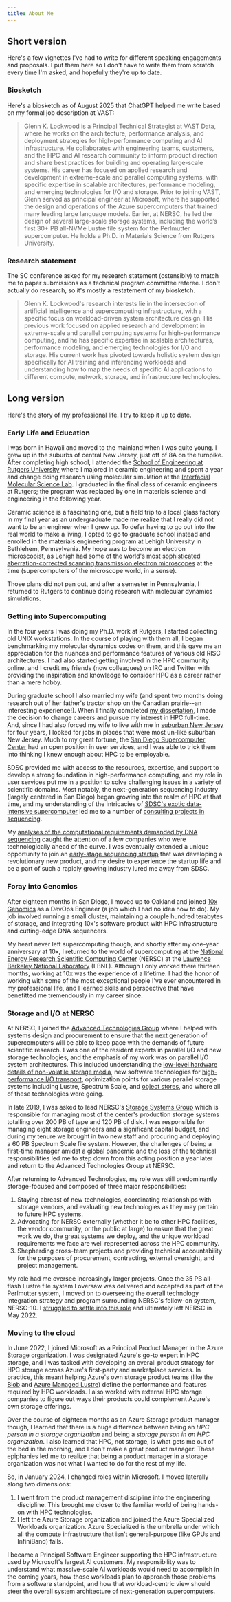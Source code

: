 ```yaml
---
title: About Me
---
```


## Short version

Here's a few vignettes I've had to write for different speaking engagements and
proposals.  I put them here so I don't have to write them from scratch every
time I'm asked, and hopefully they're up to date.

### Biosketch

Here's a biosketch as of August 2025 that ChatGPT helped me write based on my
formal job description at VAST:

> Glenn K. Lockwood is a Principal Technical Strategist at VAST Data, where he
> works on the architecture, performance analysis, and deployment strategies for
> high-performance computing and AI infrastructure. He collaborates with
> engineering teams, customers, and the HPC and AI research community to
> inform product direction and share best practices for building and operating
> large-scale systems. His career has focused on applied research and
> development in extreme-scale and parallel computing systems, with specific
> expertise in scalable architectures, performance modeling, and emerging
> technologies for I/O and storage. Prior to joining VAST, Glenn served as
> principal engineer at Microsoft, where he supported the design and
> operations of the Azure supercomputers that trained many leading large
> language models. Earlier, at NERSC, he led the design of several large-scale
> storage systems, including the world’s first 30+ PB all-NVMe Lustre file
> system for the Perlmutter supercomputer. He holds a Ph.D. in Materials
> Science from Rutgers University.

### Research statement

The SC conference asked for my research statement (ostensibly) to match me to
paper submissions as a technical program committee referee. I don't actually do
research, so it's mostly a restatement of my biosketch.

> Glenn K. Lockwood's research interests lie in the intersection of artificial
> intelligence and supercomputing infrastructure, with a specific focus on
> workload-driven system architecture design. His previous work focused on
> applied research and development in extreme-scale and parallel computing
> systems for high-performance computing, and he has specific expertise in
> scalable architectures, performance modeling, and emerging technologies for
> I/O and storage. His current work has pivoted towards holistic system design
> specifically for AI training and inferencing workloads and understanding how
> to map the needs of specific AI applications to different compute, network,
> storage, and infrastructure technologies.

## Long version

Here's the story of my professional life. I try to keep it up to date.

### Early Life and Education

I was born in Hawaii and moved to the mainland when I was quite young.  I grew
up in the suburbs of central New Jersey, just off of 8A on the turnpike.  After
completing high school, I attended the [School of Engineering at Rutgers
University][ru engineering] where I majored in ceramic engineering and spent a
year and change doing research using molecular simulation at the [Interfacial
Molecular Science Lab][imsl].  I graduated in the final class of ceramic
engineers at Rutgers; the program was replaced by one in materials science and
engineering in the following year.

Ceramic science is a fascinating one, but a field trip to a local glass factory
in my final year as an undergraduate made me realize that I really did not want
to be an engineer when I grew up.  To defer having to go out into the real world
to make a living, I opted to go to graduate school instead and enrolled in the
materials engineering program at Lehigh University in Bethlehem, Pennsylvania.
My hope was to become an electron microscopist, as Lehigh had some of the 
world's most [sophisticated aberration-corrected scanning transmission electron
microscopes][camn] at the time (supercomputers of the microscope world, in a
sense).

Those plans did not pan out, and after a semester in Pennsylvania, I returned to
Rutgers to continue doing research with molecular dynamics simulations.

### Getting into Supercomputing

In the four years I was doing my Ph.D. work at Rutgers, I started collecting old
UNIX workstations.  In the course of playing with them all, I began benchmarking
my molecular dynamics codes on them, and this gave me an appreciation for the
nuances and performance features of various old RISC architectures.  I had also
started getting involved in the HPC community online, and I credit my friends
(now colleagues) on IRC and Twitter with providing the inspiration and knowledge
to consider HPC as a career rather than a mere hobby.

During graduate school I also married my wife (and spent two months doing
research out of her father's tractor shop on the Canadian prairie--an
interesting experience!).  When I finally completed [my
dissertation][my dissertation], I made the decision to change careers and
pursue my interest in HPC full-time.  And, since I had also forced my wife to
live with me in [suburban New Jersey][highland park] for four years, I looked
for jobs in places that were most un-like suburban New Jersey.  Much to my
great fortune, the [San Diego Supercomputer Center][sdsc] had an open position
in user services, and I was able to trick them into thinking I knew enough
about HPC to be employable.

SDSC provided me with access to the resources, expertise, and support to develop
a strong foundation in high-performance computing, and my role in user services
put me in a position to solve challenging issues in a variety of scientific
domains.  Most notably, the next-generation sequencing industry (largely
centered in San Diego) began growing into the realm of HPC at that time, and my
understanding of the intricacies of [SDSC's exotic data-intensive
supercomputer][gordon] led me to a number of [consulting projects in
sequencing][janssen slides].

My [analyses of the computational requirements demanded by DNA
sequencing][sequencing cost blog] caught the attention of a few companies who
were technologically ahead of the curve.  I was eventually extended a unique
opportunity to join an [early-stage sequencing startup][10xtech] that was
developing a revolutionary new product, and my desire to experience the startup
life and be a part of such a rapidly growing industry lured me away from SDSC.

### Foray into Genomics

After eighteen months in San Diego, I moved up to Oakland and joined [10x 
Genomics][10x genomics] as a DevOps Engineer (a job which I had no idea how to
do).  My job involved running a small cluster, maintaining a couple hundred
terabytes of storage, and integrating 10x's software product with HPC
infrastructure and cutting-edge DNA sequencers.

My heart never left supercomputing though, and shortly after my one-year anniversary at 10x, I
returned to the world of supercomputing at the [National Energy Research
Scientific Computing Center][nersc] (NERSC) at the [Lawrence Berkeley National
Laboratory][lbl.gov] (LBNL).
Although I only worked there thirteen months, working at 10x was the experience
of a lifetime. 
I had the honor of working with some of the most exceptional people I've ever encountered in my
professional life, and I learned skills and perspective that have benefitted me
tremendously in my career since.

### Storage and I/O at NERSC

At NERSC, I joined the [Advanced Technologies Group][nersc atg] where I helped 
with systems design and procurement to ensure that the next generation of
supercomputers will be able to keep pace with the demands of future scientific
research.  I was one of the resident experts in parallel I/O and new storage
technologies, and the emphasis of my work was on parallel I/O system
architectures.  This included understanding the [low-level hardware details of
non-volatile storage media][nvme page], new software technologies for
[high-performance I/O transport][io forwarding page], optimization points
for various parallel storage systems including Lustre, Spectrum Scale, and
[object stores][object stores page], and where all of these technologies were
going.

In late 2019, I was asked to lead NERSC's [Storage Systems Group][nersc ssg]
which is responsible for managing most of the center's production storage
systems totalling over 200 PB of tape and 120 PB of disk.
I was responsible for managing eight storage engineers and a significant capital
budget, and during my tenure we brought in two new staff and procuring and
deploying a 60 PB Spectrum Scale file system.
However, the challenges of being a first-time manager amidst a global pandemic
and the loss of the technical responsibilities led me to step down from this
acting position a year later and return to the Advanced Technologies Group at
NERSC.

After returning to Advanced Technologies, my role was still predominantly
storage-focused and composed of three major responsibilities:

1. Staying abreast of new technologies, coordinating relationships with storage
   vendors, and evaluating new technologies as they may pertain to future HPC
   systems.
2. Advocating for NERSC externally (whether it be to other HPC facilities, the
   vendor community, or the public at large) to ensure that the great work we
   do, the great systems we deploy, and the unique workload requirements we face
   are well represented across the HPC community.
3. Shepherding cross-team projects and providing technical accountability for
   the purposes of procurement, contracting, external oversight, and project
   management.

My role had me oversee increasingly larger projects.  Once the 35 PB all-flash
Lustre file system I oversaw was delivered and accepted as part of the
Perlmutter system, I moved on to overseeing the overall technology integration
strategy and program surrounding NERSC's follow-on system, NERSC-10.  I
[struggled to settle into this role][life and leaving nersc] and ultimately
left NERSC in May 2022.

### Moving to the cloud

In June 2022, I joined Microsoft as a Principal Product Manager in the Azure
Storage organization.  I was designated Azure's go-to expert in HPC storage, and
I was tasked with developing an overall product strategy for HPC storage across
Azure's first-party and marketplace services. In practice, this meant helping
Azure's own storage product teams (like the [Blob][] and [Azure Managed Lustre][])
define the performance and features required by HPC workloads. I also worked
with external HPC storage companies to figure out ways their products could
complement Azure's own storage offerings.

Over the course of eighteen months as an Azure Storage product manager though, I
learned that there is a huge difference between being an _HPC person in a
storage organization_ and being a _storage person in an HPC organization_. I
also learned that HPC, not storage, is what gets me out of the bed in the
morning, and I don't make a great product manager.  These epiphanies led me to
realize that being a product manager in a storage organization was not what I
wanted to do for the rest of my life.

So, in January 2024, I changed roles within Microsoft. I moved laterally along
two dimensions:

1. I went from the product management discipline into the engineering
   discipline. This brought me closer to the familiar world of being hands-on
   with HPC technologies.
2. I left the Azure Storage organization and joined the Azure Specialized
   Workloads organization. Azure Specialized is the umbrella under which all
   the compute infrastructure that isn't general-purpose (like GPUs and
   InfiniBand) falls.

I became a Principal Software Engineer supporting the HPC infrastructure used by
Microsoft's largest AI customers. My responsibility was to understand what
massive-scale AI workloads would need to accomplish in the coming years, how
those workloads plan to approach those problems from a software standpoint, and
how that workload-centric view should steer the overall system architecture of
next-generation supercomputers.

<!-- ### Somewhere in the middle

In July 2025, [I left Microsoft][left msft] and joined VAST Data as a Principal
Technical Strategist.

-->

[ru engineering]: http://soe.rutgers.edu
[imsl]: http://glass.rutgers.edu/
[lehigh]: http://www.lehigh.edu/matsci/
[camn]: http://www.lehigh.edu/%7Einano/emf_facility.html
[my dissertation]: http://dx.doi.org/doi:10.7282/T3B856T3
[highland park]: http://www.hpboro.com/
[sdsc]: http://www.sdsc.edu/
[gordon]: http://www.sdsc.edu/services/hpc/hpc_systems.html#gordon
[janssen slides]: http://www.slideshare.net/glennklockwood/janssen-presentation
[sequencing cost blog]: http://blog.glennklockwood.com/2014/01/the-1000-genome-computational.html
[10xtech]: https://web.archive.org/web/20140321154310/http://www.10xtechnologies.com/
[ilmn stocks]: https://www.google.com/finance?q=NASDAQ:ILMN
[nersc]: http://www.nersc.gov/
[lbl.gov]: http://www.lbl.gov/
[nersc atg]: http://www.nersc.gov/about/groups/advanced-technologies-group/
[10x genomics]: http://www.10xgenomics.com/
[nvme page]: ../data-intensive/storage/nvram.html
[io forwarding page]: ../data-intensive/storage/io-forwarding.html
[object stores page]: ../data-intensive/storage/object-storage.html
[nersc ssg]: https://www.nersc.gov/about/nersc-staff/storage-systems-group/
[life and leaving nersc]: https://blog.glennklockwood.com/2022/05/life-and-leaving-nersc.html
[Blob]: https://learn.microsoft.com/en-us/azure/storage/blobs/storage-blobs-overview
[Azure Managed Lustre]: https://learn.microsoft.com/en-us/azure/azure-managed-lustre/amlfs-overview
[left msft]: https://blog.glennklockwood.com/2025/07/lessons-learned-from-three-years-in.html
